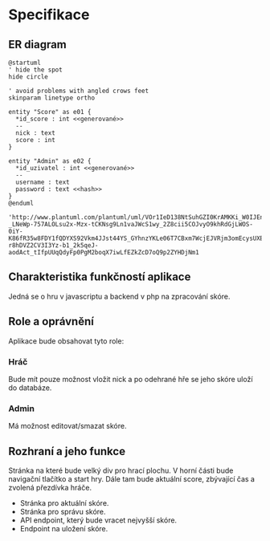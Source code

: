 # Specifikace

## ER diagram

```
@startuml
' hide the spot
hide circle

' avoid problems with angled crows feet
skinparam linetype ortho

entity "Score" as e01 {
  *id_score : int <<generované>>
  --
  nick : text
  score : int
}

entity "Admin" as e02 {
  *id_uzivatel : int <<generované>>
  --
  username : text
  password : text <<hash>>
}
@enduml

'http://www.plantuml.com/plantuml/uml/VOr1IeD138NtSuhGZI0KrAMKKi_W0IJEn4xeJ6P8yl-_LNeWp-757ALOLsu2x-Mzx-tCKNsg9Ln1vaJWcS1wy_2Z8cii5COJvyO9khRdGjLWOS-0iY-K86fR35w8FDY1fQDYXS92Vkm4JJst44YS_GYhnzYKLe06T7CBxm7WcjEJVRjm3omEcysUXBJDA9yVs-r8hDVZ2CV3I3Yz-b1_2k5qeJ-aodAct_tIfpUUqQdyFp0PgM2boqX7iwLfEZkZcD7oQ9p2ZYHDjNm1
```

## Charakteristika funkčností aplikace

Jedná se o hru v javascriptu a backend v php na zpracování skóre.

## Role a oprávnění

Aplikace bude obsahovat tyto role:

### Hráč

Bude mít pouze možnost vložit nick a po odehrané hře se jeho skóre uloží do databáze.

### Admin

Má možnost editovat/smazat skóre.

## Rozhraní a jeho funkce

Stránka na které bude velký div pro hrací plochu. V horní části bude navigační tlačítko a start hry.
Dále tam bude aktuální score, zbývající čas a zvolená přezdívka hráče.

+ Stránka pro aktuální skóre.
+ Stránka pro správu skóre.
+ API endpoint, který bude vracet nejvyšší skóre.
+ Endpoint na uložení skóre.

